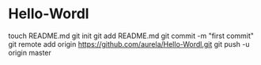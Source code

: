Hello-Wordl
===========
touch README.md
git init
git add README.md
git commit -m "first commit"
git remote add origin https://github.com/aurela/Hello-Wordl.git
git push -u origin master
